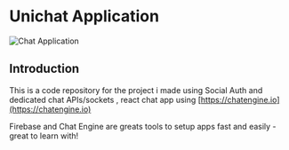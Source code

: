 # Unichat Application

![Chat Application](https://i.ibb.co/GJwyy9m/Bv9-Js3-QLOLY-HD.jpg)

## Introduction

This is a code repository for the project i made using Social Auth and dedicated chat APIs/sockets ,
react chat app using [https://chatengine.io](https://chatengine.io)

Firebase and Chat Engine are greats tools to setup apps fast and easily - great to learn with!
